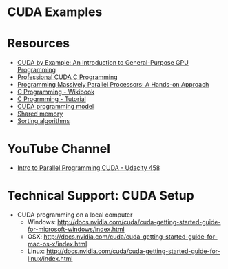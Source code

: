 # CUDA Examples


# Resources

- [CUDA by Example: An Introduction to General-Purpose GPU Programming](https://www.amazon.com/CUDA-Example-Introduction-General-Purpose-Programming-ebook/dp/B003VYBOSE/ref=sr_1_1?ie=UTF8&qid=1405958020&sr=8-1&keywords=CUDA+by+Example%3A+An+Introduction+to+General-Purpose+GPU+Programming+%5BKindle+Edition%5D)
- [Professional CUDA C Programming](https://www.amazon.com/Professional-CUDA-Programming-John-Cheng/dp/1118739329/ref=sr_1_1?ie=UTF8&qid=1405958545&sr=8-1&keywords=Professional+CUDA+C+Programming)
- [Programming Massively Parallel Processors: A Hands-on Approach](https://www.amazon.com/Programming-Massively-Parallel-Processors-Hands/dp/0123814723)
- [C Programming - Wikibook](https://en.wikibooks.org/wiki/C_Programming)
- [C Progrmming - Tutorial](https://www.cprogramming.com/tutorial/c-tutorial.html)
- [CUDA programming model](https://docs.nvidia.com/cuda/cuda-c-programming-guide/#programming-model)
- [Shared memory](https://docs.nvidia.com/cuda/cuda-c-programming-guide/#shared-memory)
- [Sorting algorithms](http://mgarland.org/files/papers/gpusort-ipdps09.pdf)

# YouTube Channel

- [Intro to Parallel Programming CUDA - Udacity 458](https://www.youtube.com/playlist?list=PLGvfHSgImk4aweyWlhBXNF6XISY3um82_)


# Technical Support: CUDA Setup

- CUDA programming on a local computer
    - Windows: http://docs.nvidia.com/cuda/cuda-getting-started-guide-for-microsoft-windows/index.html
    - OSX: http://docs.nvidia.com/cuda/cuda-getting-started-guide-for-mac-os-x/index.html
    - Linux: http://docs.nvidia.com/cuda/cuda-getting-started-guide-for-linux/index.html

